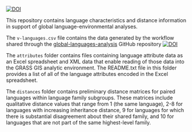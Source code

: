 [![DOI](https://zenodo.org/badge/567897047.svg)](https://zenodo.org/badge/latestdoi/567897047)

This repository contains language characteristics and distance information in support of global language-environmental analyses.

The `v-languages.csv` file contains the data generated by the workflow shared through the [global-languages-analysis](https://github.com/karlbenedict/global-languages-analysis) GitHub repository [![DOI](https://zenodo.org/badge/567860220.svg)](https://zenodo.org/badge/latestdoi/567860220)

The `attributes` folder contains files containing language attribute data as an Excel spreadsheet and XML data that enable reading of those data into the GRASS GIS analytic environment. The README.txt file in this folder provides a list of all of the language attributes encoded in the Excel spreadsheet.

The `distances` folder contains preliminary distance matrices for paired languages within language family subgroups. These matrices include qualitative distance values that range from 1 (the same language), 2-8 for languages with increasing inheritance distance, 9 for languages for which there is substantial disagreement about their shared family, and 10 for languages that are not part of the same highest-level family.

